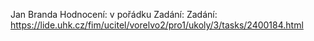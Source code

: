 Jan Branda
Hodnocení: v pořádku
Zadání: Zadání: https://lide.uhk.cz/fim/ucitel/vorelvo2/pro1/ukoly/3/tasks/2400184.html